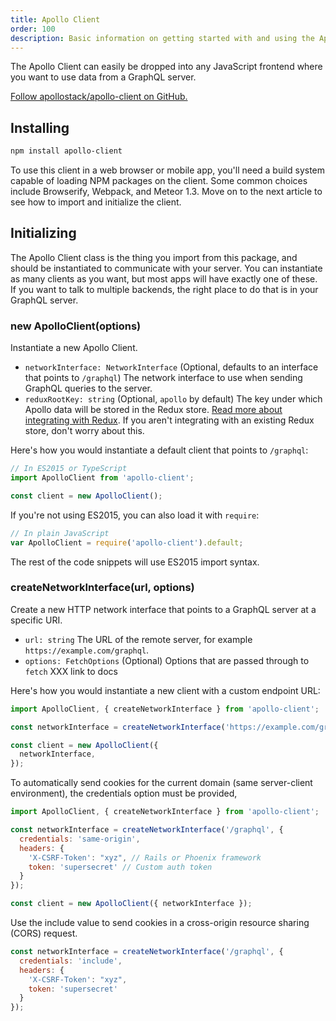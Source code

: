 ```yaml
---
title: Apollo Client
order: 100
description: Basic information on getting started with and using the Apollo Client.
---
```


The Apollo Client can easily be dropped into any JavaScript frontend where you want to use data from a GraphQL server.

[Follow apollostack/apollo-client on GitHub.](https://github.com/apollostack/apollo-client)

## Installing

```txt
npm install apollo-client
```

To use this client in a web browser or mobile app, you'll need a build system capable of loading NPM packages on the client. Some common choices include Browserify, Webpack, and Meteor 1.3. Move on to the next article to see how to import and initialize the client.

## Initializing

The Apollo Client class is the thing you import from this package, and should be instantiated to communicate with your server. You can instantiate as many clients as you want, but most apps will have exactly one of these. If you want to talk to multiple backends, the right place to do that is in your GraphQL server.

<h3 id="ApolloClient" title="ApolloClient">new ApolloClient(options)</h3>

Instantiate a new Apollo Client.

- `networkInterface: NetworkInterface` (Optional, defaults to an interface that points to `/graphql`) The network interface to use when sending GraphQL queries to the server.
- `reduxRootKey: string` (Optional, `apollo` by default) The key under which Apollo data will be stored in the Redux store. [Read more about integrating with Redux](customization.html#redux). If you aren't integrating with an existing Redux store, don't worry about this.

Here's how you would instantiate a default client that points to `/graphql`:

```js
// In ES2015 or TypeScript
import ApolloClient from 'apollo-client';

const client = new ApolloClient();
```

If you're not using ES2015, you can also load it with `require`:

```js
// In plain JavaScript
var ApolloClient = require('apollo-client').default;
```

The rest of the code snippets will use ES2015 import syntax.

<h3 id="createNetworkInterface" title="createNetworkInterface">createNetworkInterface(url, options)</h3>

Create a new HTTP network interface that points to a GraphQL server at a specific URI.

- `url: string` The URL of the remote server, for example `https://example.com/graphql`.
- `options: FetchOptions` (Optional) Options that are passed through to `fetch` XXX link to docs

Here's how you would instantiate a new client with a custom endpoint URL:

```js
import ApolloClient, { createNetworkInterface } from 'apollo-client';

const networkInterface = createNetworkInterface('https://example.com/graphql');

const client = new ApolloClient({
  networkInterface,
});
```

To automatically send cookies for the current domain (same server-client environment), the credentials option must be provided,

```js
import ApolloClient, { createNetworkInterface } from 'apollo-client';

const networkInterface = createNetworkInterface('/graphql', {
  credentials: 'same-origin',
  headers: {
    'X-CSRF-Token': "xyz", // Rails or Phoenix framework
    token: 'supersecret' // Custom auth token
  }
});

const client = new ApolloClient({ networkInterface });
```

Use the include value to send cookies in a cross-origin resource sharing (CORS) request.

```js
const networkInterface = createNetworkInterface('/graphql', {
  credentials: 'include',
  headers: {
    'X-CSRF-Token': "xyz",
    token: 'supersecret'
  }
});
```
